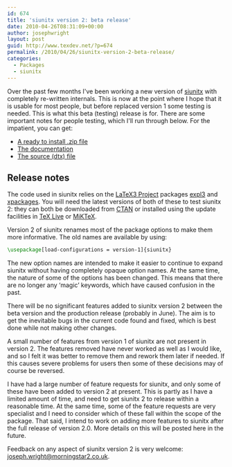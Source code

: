 ```yaml
---
id: 674
title: 'siunitx version 2: beta release'
date: 2010-04-26T08:31:09+00:00
author: josephwright
layout: post
guid: http://www.texdev.net/?p=674
permalink: /2010/04/26/siunitx-version-2-beta-release/
categories:
  - Packages
  - siunitx
---
```

Over the past few months I've been working a new version of [siunitx](https://ctan.org/pkg/siunitx) with completely re-written internals. This is now at the point where I hope that it is usable for most people, but before replaced version 1 some testing is needed. This is what this beta (testing) release is for. There are some important notes for people testing, which I'll run through below. For the impatient, you can get:

- [A ready to install .zip file](http://www.texdev.net/wp-content/uploads/2010/04/siunitx.tds.zip)
- [The documentation](http://www.texdev.net/wp-content/uploads/2010/04/siunitx.pdf)
- [The source (dtx) file](http://www.texdev.net/wp-content/uploads/2010/04/siunitx.dtx)

## Release notes

The code used in siunitx relies on the [LaTeX3 Project](http://www.latex-project.org/) packages [expl3](https://ctan.org/pkg/expl3) and [xpackages](https://ctan.org/pkg/xpackages). You will need the latest versions of both of these to test siunitx 2: they can both be downloaded from [CTAN](https://www.ctan.org) or installed using the update facilities in [TeX Live](http://www.tug.org/texlive/) or [MiKTeX](http://www.miktex.org/).

Version 2 of siunitx renames most of the package options to make them more informative. The old names are available by using:

```latex
\usepackage[load-configurations = version-1]{siunitx}
```

The new option names are intended to make it easier to continue to expand siunitx without having completely opaque option names. At the same time, the nature of some of the options has been changed. This means that there are no longer any ‘magic’ keywords, which have caused confusion in the past.

There will be no significant features added to siunitx version 2 between the beta version and the production release (probably in June). The aim is to get the inevitable bugs in the current code found and fixed, which is best done while not making other changes.

A small number of features from version 1 of siunitx are not present in version 2. The features removed have never worked as well as I would like, and so I felt it was better to remove them and rework them later if needed. If this causes severe problems for users then some of these decisions may of course be reversed.

I have had a large number of feature requests for siunitx, and only some of these have been added to version 2 at present. This is partly as I have a limited amount of time, and need to get siunitx 2 to release within a reasonable time. At the same time, some of the feature requests are very specialist and I need to consider which of these fall within the scope of the package. That said, I intend to work on adding more features to siunitx after the full release of version 2.0. More details on this will be posted here in the future.

Feedback on any aspect of siunitx version 2 is very welcome: [joseph.wright@morningstar2.co.uk](mailto:joseph.wright@morningstar2.co.uk).
